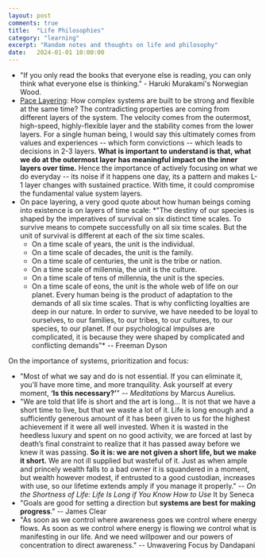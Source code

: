 ```yaml
---
layout: post
comments: true
title:  "Life Philosophies"
category: "learning"
excerpt: "Random notes and thoughts on life and philosophy"
date:   2024-01-01 10:00:00
---
```


* "If you only read the books that everyone else is reading, you can only think what everyone else is thinking." - Haruki Murakami's Norwegian Wood.
* [Pace Layering](https://jods.mitpress.mit.edu/pub/issue3-brand/release/2?utm_source=substack&utm_medium=email): How complex systems are built to be strong and flexible at the same time? The contradicting properties are coming from different layers of the system. The velocity comes from the outermost, high-speed, highly-flexible layer and the stability comes from the lower layers. For a single human being, I would say this ultimately comes from values and experiences -- which form convictions -- which leads to decisions in 2-3 layers. **What is important to understand is that, what we do at the outermost layer has meaningful impact on the inner layers over time.** Hence the importance of actively focusing on what we do everyday -- its noise if it happens one day, its a pattern and makes L-1 layer changes with sustained practice. With time, it could compromise the fundamental value system layers.
* On pace layering, a very good quote about how human beings coming into existence is on layers of time scale: *"The destiny of our species is shaped by the imperatives of survival on six distinct time scales. To survive means to compete successfully on all six time scales. But the unit of survival is different at each of the six time scales.
  * On a time scale of years, the unit is the individual.
  * On a time scale of decades, the unit is the family.
  * On a time scale of centuries, the unit is the tribe or nation.
  * On a time scale of millennia, the unit is the culture.
  * On a time scale of tens of millennia, the unit is the species.
  * On a time scale of eons, the unit is the whole web of life on our planet.
  Every human being is the product of adaptation to the demands of all six time scales. That is why conflicting loyalties are deep in our nature. In order to survive, we have needed to be loyal to ourselves, to our families, to our tribes, to our cultures, to our species, to our planet. If our psychological impulses are complicated, it is because they were shaped by complicated and conflicting demands"* -- Freeman Dyson

On the importance of systems, prioritization and focus:
* "Most of what we say and do is not essential. If you can eliminate it, you’ll have more time, and more tranquility. Ask yourself at every moment, **‘Is this necessary?’**" -- *Meditations* by Marcus Aurelius.
* "We are told that life is short and the art is long... It is not that we have a short time to live, but that we waste a lot of it. Life is long enough and a sufficiently generous amount of it has been given to us for the highest achievement if it were all well invested. When it is wasted in the heedless luxury and spent on no good activity, we are forced at last by death’s final constraint to realize that it has passed away before we knew it was passing. **So it is: we are not given a short life, but we make it short.** We are not ill supplied but wasteful of it. Just as when ample and princely wealth falls to a bad owner it is squandered in a moment, but wealth however modest, if entrusted to a good custodian, increases with use, so our lifetime extends amply if you manage it properly." -- *On the Shortness of Life: Life Is Long if You Know How to Use* It by Seneca
* "Goals are good for setting a direction but **systems are best for making progress**." -- James Clear
* "As soon as we control where awareness goes we control where energy flows. As soon as we control where energy is flowing we control what is manifesting in our life. And we need willpower and our powers of concentration to direct awareness." -- Unwavering Focus by Dandapani
